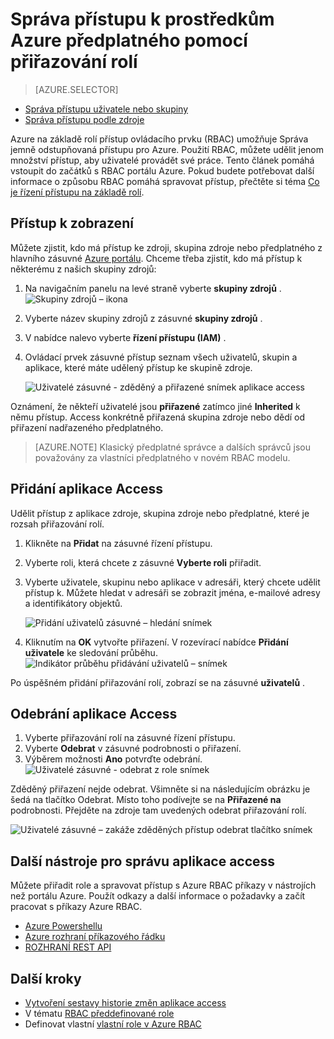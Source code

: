 <properties
    pageTitle="Pomocí řízení přístupu na základě rolí v portálu Azure | Microsoft Azure"
    description="Začněte v části Správa přístupu na základě rolí řízení přístupu na portálu Azure. Přiřazení rolí umožňuje oprávnění přiřadit zdroje."
    services="active-directory"
    documentationCenter=""
    authors="kgremban"
    manager="femila"
    editor=""/>

<tags
    ms.service="active-directory"
    ms.devlang="na"
    ms.topic="get-started-article"
    ms.tgt_pltfrm="na"
    ms.workload="identity"
    ms.date="10/10/2016"
    ms.author="kgremban"/>

# <a name="use-role-assignments-to-manage-access-to-your-azure-subscription-resources"></a>Správa přístupu k prostředkům Azure předplatného pomocí přiřazování rolí

> [AZURE.SELECTOR]
- [Správa přístupu uživatele nebo skupiny](role-based-access-control-manage-assignments.md)
- [Správa přístupu podle zdroje](role-based-access-control-configure.md)

Azure na základě rolí přístup ovládacího prvku (RBAC) umožňuje Správa jemně odstupňovaná přístupu pro Azure. Použití RBAC, můžete udělit jenom množství přístup, aby uživatelé provádět své práce. Tento článek pomáhá vstoupit do začátků s RBAC portálu Azure. Pokud budete potřebovat další informace o způsobu RBAC pomáhá spravovat přístup, přečtěte si téma [Co je řízení přístupu na základě rolí](role-based-access-control-what-is.md).

## <a name="view-access"></a>Přístup k zobrazení
Můžete zjistit, kdo má přístup ke zdroji, skupina zdroje nebo předplatného z hlavního zásuvné [Azure portálu](https://portal.azure.com). Chceme třeba zjistit, kdo má přístup k některému z našich skupiny zdrojů:

1. Na navigačním panelu na levé straně vyberte **skupiny zdrojů** .  
    ![Skupiny zdrojů – ikona](./media/role-based-access-control-configure/resourcegroups_icon.png)
2. Vyberte název skupiny zdrojů z zásuvné **skupiny zdrojů** .
3. V nabídce nalevo vyberte **řízení přístupu (IAM)** .  
4. Ovládací prvek zásuvné přístup seznam všech uživatelů, skupin a aplikace, které máte udělený přístup ke skupině zdroje.  

    ![Uživatelé zásuvné - zděděný a přiřazené snímek aplikace access](./media/role-based-access-control-configure/view-access.png)

Oznámení, že někteří uživatelé jsou **přiřazené** zatímco jiné **Inherited** k němu přístup. Access konkrétně přiřazená skupina zdroje nebo dědí od přiřazení nadřazeného předplatného.

> [AZURE.NOTE] Klasický předplatné správce a dalších správců jsou považovány za vlastníci předplatného v novém RBAC modelu.


## <a name="add-access"></a>Přidání aplikace Access
Udělit přístup z aplikace zdroje, skupina zdroje nebo předplatné, které je rozsah přiřazování rolí.

1. Klikněte na **Přidat** na zásuvné řízení přístupu.  
2. Vyberte roli, která chcete z zásuvné **Vyberte roli** přiřadit.
3. Vyberte uživatele, skupinu nebo aplikace v adresáři, který chcete udělit přístup k. Můžete hledat v adresáři se zobrazit jména, e-mailové adresy a identifikátory objektů.  

    ![Přidání uživatelů zásuvné – hledání snímek](./media/role-based-access-control-configure/grant-access2.png)

4. Kliknutím na **OK** vytvořte přiřazení. V rozevírací nabídce **Přidání uživatele** ke sledování průběhu.  
    ![Indikátor průběhu přidávání uživatelů – snímek](./media/role-based-access-control-configure/addinguser_popup.png)

Po úspěšném přidání přiřazování rolí, zobrazí se na zásuvné **uživatelů** .

## <a name="remove-access"></a>Odebrání aplikace Access

1. Vyberte přiřazování rolí na zásuvné řízení přístupu.
2. Vyberte **Odebrat** v zásuvné podrobnosti o přiřazení.  
3. Výběrem možnosti **Ano** potvrďte odebrání.  
    ![Uživatelé zásuvné - odebrat z role snímek](./media/role-based-access-control-configure/remove-access1.png)

Zděděný přiřazení nejde odebrat. Všimněte si na následujícím obrázku je šedá na tlačítko Odebrat. Místo toho podívejte se na **Přiřazené na** podrobnosti. Přejděte na zdroje tam uvedených odebrat přiřazování rolí.

![Uživatelé zásuvné – zakáže zděděných přístup odebrat tlačítko snímek](./media/role-based-access-control-configure/remove-access2.png)

## <a name="other-tools-to-manage-access"></a>Další nástroje pro správu aplikace access
Můžete přiřadit role a spravovat přístup s Azure RBAC příkazy v nástrojích než portálu Azure.  Použít odkazy a další informace o požadavky a začít pracovat s příkazy Azure RBAC.

- [Azure Powershellu](role-based-access-control-manage-access-powershell.md)
- [Azure rozhraní příkazového řádku](role-based-access-control-manage-access-azure-cli.md)
- [ROZHRANÍ REST API](role-based-access-control-manage-access-rest.md)

## <a name="next-steps"></a>Další kroky
- [Vytvoření sestavy historie změn aplikace access](role-based-access-control-access-change-history-report.md)
- V tématu [RBAC předdefinované role](role-based-access-built-in-roles.md)
- Definovat vlastní [vlastní role v Azure RBAC](role-based-access-control-custom-roles.md)
